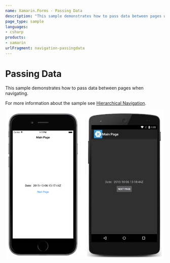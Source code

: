 ```yaml
---
name: Xamarin.Forms - Passing Data
description: "This sample demonstrates how to pass data between pages when navigating (navigation)"
page_type: sample
languages:
- csharp
products:
- xamarin
urlFragment: navigation-passingdata
---
```

# Passing Data

This sample demonstrates how to pass data between pages when navigating.

For more information about the sample see [Hierarchical Navigation](https://docs.microsoft.com/xamarin/xamarin-forms/app-fundamentals/navigation/hierarchical).

![Passing Data application screenshot](Screenshots/01All.png "Passing Data application screenshot")

